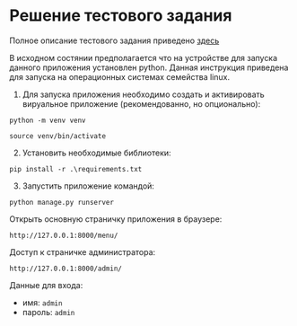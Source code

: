 # Решение тестового задания


Полное описание тестового задания приведено [здесь](./task.md)

В исходном состянии предполагается что на устройстве для запуска данного приложения установлен python. 
Данная инструкция приведена для запуска на операционных системах семейства linux. 

1. Для запуска приложения необходимо создать и активировать вируальное приложение (рекомендованно, но опционально):
```commandline
python -m venv venv
```

```commandline
source venv/bin/activate
```
2. Установить необходимые библиотеки:
```commandline
pip install -r .\requirements.txt  
```
3. Запустить приложение командой:
```commandline
python manage.py runserver
```

Открыть основную страничку приложения в браузере:
```commandline
http://127.0.0.1:8000/menu/
```
Доступ к страничке администратора:
```commandline
http://127.0.0.1:8000/admin/
```
Данные для входа:
- имя: `admin`
- пароль: `admin`
